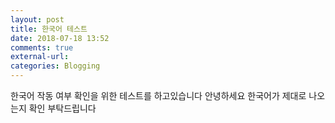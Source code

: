 ```yaml
---
layout: post
title: 한국어 테스트
date: 2018-07-18 13:52
comments: true
external-url:
categories: Blogging
---
```


한국어 작동 여부 확인을 위한 테스트를 하고있습니다 안녕하세요 한국어가 제대로 나오는지 확인 부탁드립니다


